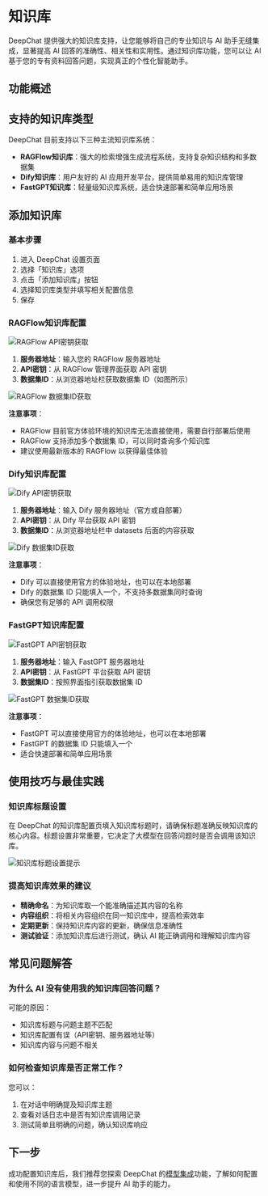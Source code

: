 # 知识库

DeepChat 提供强大的知识库支持，让您能够将自己的专业知识与 AI 助手无缝集成，显著提高 AI 回答的准确性、相关性和实用性。通过知识库功能，您可以让 AI 基于您的专有资料回答问题，实现真正的个性化智能助手。

## 功能概述

## 支持的知识库类型

DeepChat 目前支持以下三种主流知识库系统：

- **RAGFlow知识库**：强大的检索增强生成流程系统，支持复杂知识结构和多数据集
- **Dify知识库**：用户友好的 AI 应用开发平台，提供简单易用的知识库管理
- **FastGPT知识库**：轻量级知识库系统，适合快速部署和简单应用场景

## 添加知识库

### 基本步骤

1. 进入 DeepChat 设置页面
2. 选择「知识库」选项
3. 点击「添加知识库」按钮
4. 选择知识库类型并填写相关配置信息
5. 保存

### RAGFlow知识库配置

![RAGFlow API密钥获取](./images/ragflow-apikey.png)

1. **服务器地址**：输入您的 RAGFlow 服务器地址
2. **API密钥**：从 RAGFlow 管理界面获取 API 密钥
3. **数据集ID**：从浏览器地址栏获取数据集 ID（如图所示）

![RAGFlow 数据集ID获取](./images/ragflow-datasetid.png)

**注意事项**：
- RAGFlow 目前官方体验环境的知识库无法直接使用，需要自行部署后使用
- RAGFlow 支持添加多个数据集 ID，可以同时查询多个知识库
- 建议使用最新版本的 RAGFlow 以获得最佳体验

### Dify知识库配置

![Dify API密钥获取](./images/dify-apikey.png)

1. **服务器地址**：输入 Dify 服务器地址（官方或自部署）
2. **API密钥**：从 Dify 平台获取 API 密钥
3. **数据集ID**：从浏览器地址栏中 datasets 后面的内容获取

![Dify 数据集ID获取](./images/dify-datasetid.png)

**注意事项**：
- Dify 可以直接使用官方的体验地址，也可以在本地部署
- Dify 的数据集 ID 只能填入一个，不支持多数据集同时查询
- 确保您有足够的 API 调用权限

### FastGPT知识库配置

![FastGPT API密钥获取](./images/fastgpt-apikey.png)

1. **服务器地址**：输入 FastGPT 服务器地址
2. **API密钥**：从 FastGPT 平台获取 API 密钥
3. **数据集ID**：按照界面指引获取数据集 ID

![FastGPT 数据集ID获取](./images/fastgpt-datasetid.png)

**注意事项**：
- FastGPT 可以直接使用官方的体验地址，也可以在本地部署
- FastGPT 的数据集 ID 只能填入一个
- 适合快速部署和简单应用场景

## 使用技巧与最佳实践

### 知识库标题设置

在 DeepChat 的知识库配置页填入知识库标题时，请确保标题准确反映知识库的核心内容。标题设置非常重要，它决定了大模型在回答问题时是否会调用该知识库。

![知识库标题设置提示](./images/add-tips.png)

### 提高知识库效果的建议

- **精确命名**：为知识库取一个能准确描述其内容的名称
- **内容组织**：将相关内容组织在同一知识库中，提高检索效率
- **定期更新**：保持知识库内容的更新，确保信息准确性
- **测试验证**：添加知识库后进行测试，确认 AI 能正确调用和理解知识库内容

## 常见问题解答

### 为什么 AI 没有使用我的知识库回答问题？

可能的原因：
- 知识库标题与问题主题不匹配
- 知识库配置有误（API密钥、服务器地址等）
- 知识库内容与问题不相关

### 如何检查知识库是否正常工作？

您可以：
1. 在对话中明确提及知识库主题
2. 查看对话日志中是否有知识库调用记录
3. 测试简单且明确的问题，确认知识库响应

## 下一步

成功配置知识库后，我们推荐您探索 DeepChat 的[模型集成](../model-integration/)功能，了解如何配置和使用不同的语言模型，进一步提升 AI 助手的能力。

